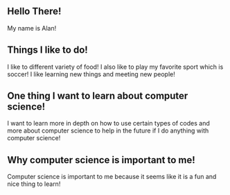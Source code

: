 ## Hello There!

My name is Alan!

## Things I like to do!
I like to different variety of food! 
I also like to play my favorite sport which is soccer!
I like learning new things and meeting new people!

## One thing I want to learn about computer science!
I want to learn more in depth on how to use certain types of codes and more about computer science to help in the future if I do anything with computer science!

## Why computer science is important to me!
Computer science is important to me because it seems like it is a fun and nice thing to learn!

